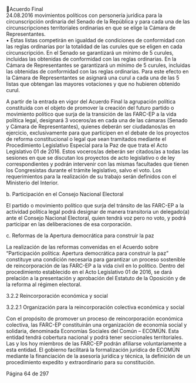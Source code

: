 Acuerdo Final  
24.08.2016 
movimientos políticos con personería jurídica para la circunscripción ordinaria del Senado de la 
República  y  para  cada  una  de  las  circunscripciones  territoriales  ordinarias  en  que  se  elige  la 
Cámara de Representantes.  
• Estas listas competirán en igualdad de condiciones de conformidad con las reglas ordinarias por 
la totalidad de las curules que se eligen en cada circunscripción.  En el Senado se garantizará un 
mínimo  de  5  curules,  incluidas  las  obtenidas  de  conformidad  con  las  reglas  ordinarias.  En  la 
Cámara  de  Representantes  se  garantizará  un  mínimo  de  5  curules,  incluidas  las  obtenidas  de 
conformidad  con  las  reglas  ordinarias.    Para  este  efecto  en  la  Cámara  de  Representantes  se 
asignará  una  curul  a  cada  una  de  las  5  listas  que  obtengan  las  mayores  votaciones  y  que  no 
hubieren obtenido curul. 
 
A  partir  de  la  entrada  en  vigor  del  Acuerdo  Final  la  agrupación  política  constituida  con  el  objeto  de 
promover la creación del futuro partido o movimiento político que surja de la transición de las FARC-EP a 
la  vida  política  legal,  designará  3  voceros/as  en  cada  una  de  las  cámaras  (Senado  y  Cámara  de 
Representantes), quienes deberán ser ciudadanos/as en ejercicio, exclusivamente para que participen en 
el  debate  de  los  proyectos  de  reforma  constitucional  o  legal  que  sean  tramitados  mediante  el 
Procedimiento Legislativo Especial para la Paz de que trata el Acto Legislativo 01 de 2016. Estos voceros/as 
deberán ser citados/as a todas las sesiones en que se discutan los proyectos de acto legislativo o de ley 
correspondientes y podrán intervenir con las mismas facultades que tienen los Congresistas durante el 
trámite legislativo, salvo el voto. Los requerimientos para la realización de su trabajo serán definidos con 
el Ministerio del Interior.  
 
b. Participación en el Consejo Nacional Electoral 
 
El partido o movimiento político que surja del tránsito de las FARC-EP a la actividad política legal podrá 
designar de manera transitoria un delegado(a) ante el Consejo Nacional Electoral, quien tendrá voz pero 
no voto, y podrá participar en las deliberaciones de esa corporación. 
 
c. Reformas de la Apertura democrática para construir la paz 
 
La  realización  de  las  reformas  convenidas  en  el  Acuerdo  sobre  “Participación  política:  Apertura 
democrática  para  construir  la  paz”  constituye  una  condición  necesaria  para  garantizar  un  proceso 
sostenible  de  reincorporación  de  las  FARC-EP  a  la  vida  civil  en  lo  político.  Dentro  del  procedimiento 
establecido en el Acto Legislativo 01 de 2016, se dará prelación a la presentación y aprobación del Estatuto 
de la Oposición y de la reforma al régimen electoral. 
 
3.2.2 Reincorporación económica y social 
 
3.2.2.1 Organización para la reincorporación colectiva económica y social 
 
Con  el  propósito  de  promover  un  proceso  de  reincorporación  económica  colectiva,  las  FARC-EP 
constituirán una organización de economía social y solidaria, denominada Economías Sociales del Común 
– ECOMÚN. Esta entidad tendrá cobertura nacional y podrá tener seccionales territoriales. Las y los hoy 
miembros  de  las  FARC-EP  podrán  afiliarse  voluntariamente  a  esta  entidad.  El  gobierno  facilitará  la 
formalización jurídica de ECOMÚN mediante la financiación de la asesoría jurídica y técnica, la definición 
de un procedimiento expedito y extraordinario para su constitución. 
 
Página 64 de 297 
 

